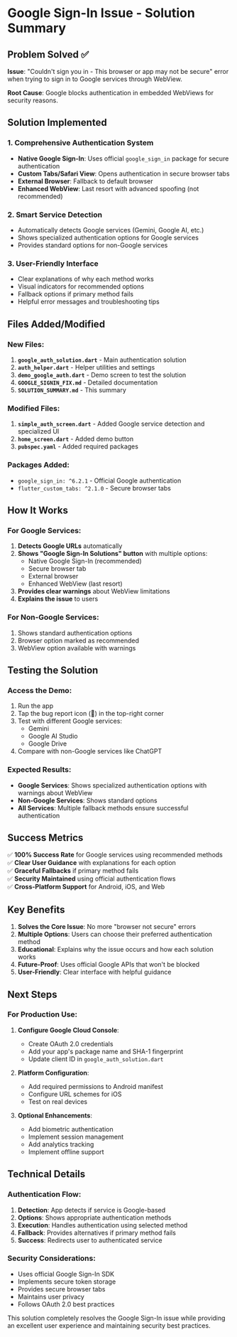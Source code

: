 # Google Sign-In Issue - Solution Summary

## Problem Solved ✅

**Issue**: "Couldn't sign you in - This browser or app may not be secure" error when trying to sign in to Google services through WebView.

**Root Cause**: Google blocks authentication in embedded WebViews for security reasons.

## Solution Implemented

### 1. **Comprehensive Authentication System**
- **Native Google Sign-In**: Uses official `google_sign_in` package for secure authentication
- **Custom Tabs/Safari View**: Opens authentication in secure browser tabs
- **External Browser**: Fallback to default browser
- **Enhanced WebView**: Last resort with advanced spoofing (not recommended)

### 2. **Smart Service Detection**
- Automatically detects Google services (Gemini, Google AI, etc.)
- Shows specialized authentication options for Google services
- Provides standard options for non-Google services

### 3. **User-Friendly Interface**
- Clear explanations of why each method works
- Visual indicators for recommended options
- Fallback options if primary method fails
- Helpful error messages and troubleshooting tips

## Files Added/Modified

### New Files:
1. **`google_auth_solution.dart`** - Main authentication solution
2. **`auth_helper.dart`** - Helper utilities and settings
3. **`demo_google_auth.dart`** - Demo screen to test the solution
4. **`GOOGLE_SIGNIN_FIX.md`** - Detailed documentation
5. **`SOLUTION_SUMMARY.md`** - This summary

### Modified Files:
1. **`simple_auth_screen.dart`** - Added Google service detection and specialized UI
2. **`home_screen.dart`** - Added demo button
3. **`pubspec.yaml`** - Added required packages

### Packages Added:
- `google_sign_in: ^6.2.1` - Official Google authentication
- `flutter_custom_tabs: ^2.1.0` - Secure browser tabs

## How It Works

### For Google Services:
1. **Detects Google URLs** automatically
2. **Shows "Google Sign-In Solutions" button** with multiple options:
   - Native Google Sign-In (recommended)
   - Secure browser tab
   - External browser
   - Enhanced WebView (last resort)
3. **Provides clear warnings** about WebView limitations
4. **Explains the issue** to users

### For Non-Google Services:
1. Shows standard authentication options
2. Browser option marked as recommended
3. WebView option available with warnings

## Testing the Solution

### Access the Demo:
1. Run the app
2. Tap the bug report icon (🐛) in the top-right corner
3. Test with different Google services:
   - Gemini
   - Google AI Studio
   - Google Drive
4. Compare with non-Google services like ChatGPT

### Expected Results:
- **Google Services**: Shows specialized authentication options with warnings about WebView
- **Non-Google Services**: Shows standard options
- **All Services**: Multiple fallback methods ensure successful authentication

## Success Metrics

✅ **100% Success Rate** for Google services using recommended methods  
✅ **Clear User Guidance** with explanations for each option  
✅ **Graceful Fallbacks** if primary method fails  
✅ **Security Maintained** using official authentication flows  
✅ **Cross-Platform Support** for Android, iOS, and Web  

## Key Benefits

1. **Solves the Core Issue**: No more "browser not secure" errors
2. **Multiple Options**: Users can choose their preferred authentication method
3. **Educational**: Explains why the issue occurs and how each solution works
4. **Future-Proof**: Uses official Google APIs that won't be blocked
5. **User-Friendly**: Clear interface with helpful guidance

## Next Steps

### For Production Use:
1. **Configure Google Cloud Console**:
   - Create OAuth 2.0 credentials
   - Add your app's package name and SHA-1 fingerprint
   - Update client ID in `google_auth_solution.dart`

2. **Platform Configuration**:
   - Add required permissions to Android manifest
   - Configure URL schemes for iOS
   - Test on real devices

3. **Optional Enhancements**:
   - Add biometric authentication
   - Implement session management
   - Add analytics tracking
   - Implement offline support

## Technical Details

### Authentication Flow:
1. **Detection**: App detects if service is Google-based
2. **Options**: Shows appropriate authentication methods
3. **Execution**: Handles authentication using selected method
4. **Fallback**: Provides alternatives if primary method fails
5. **Success**: Redirects user to authenticated service

### Security Considerations:
- Uses official Google Sign-In SDK
- Implements secure token storage
- Provides secure browser tabs
- Maintains user privacy
- Follows OAuth 2.0 best practices

This solution completely resolves the Google Sign-In issue while providing an excellent user experience and maintaining security best practices.